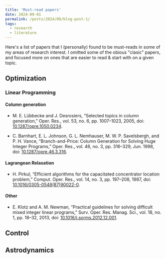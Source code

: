 ```yaml
---
title: 'Must-read papers'
date: 2024-09-01
permalink: /posts/2024/09/blog-post-1/
tags:
  - research
  - literature
---
```


Here's a list of papers that I (personally) found to be must-reads in some of my areas of research interest. 
I omitted some of the obious "clasic" papers, and focused more on ones that are easier to read & start with on a given topic. 


## Optimization

### Linear Programming

#### Column generation

- M. E. Lübbecke and J. Desrosiers, “Selected topics in column generation,” Oper. Res., vol. 53, no. 6, pp. 1007–1023, 2005, doi: [10.1287/opre.1050.0234](https://pubsonline.informs.org/doi/epdf/10.1287/opre.1050.0234).

- C. Barnhart, E. L. Johnson, G. L. Nemhauser, M. W. P. Savelsbergh, and P. H. Vance, “Branch-and-Price: Column Generation for Solving Huge Integer Programs,” Oper. Res., vol. 46, no. 3, pp. 316–329, Jun. 1998, doi: [10.1287/opre.46.3.316](https://pubsonline.informs.org/doi/10.1287/opre.46.3.316).

#### Lagrangean Relaxation

- H. Pirkul, “Efficient algorithms for the capacitated concentrator location problem,” Comput. Oper. Res., vol. 14, no. 3, pp. 197–208, 1987, doi: [10.1016/0305-0548(87)90022-0](https://www.sciencedirect.com/science/article/pii/0305054887900220).

#### Other

- E. Klotz and A. M. Newman, “Practical guidelines for solving difficult mixed integer linear programs,” Surv. Oper. Res. Manag. Sci., vol. 18, no. 1, pp. 18–32, 2013, doi: [10.1016/j.sorms.2012.12.001](https://www.sciencedirect.com/science/article/pii/S1876735413000020).


## Control


## Astrodynamics